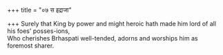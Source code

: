 +++
title = "०७ स इद्राजा"

+++
Surely that King by power and might heroic hath made him lord of all his foes' posses-ions,  
     Who cherishes Brhaspati well-tended, adorns and worships him as foremost sharer.